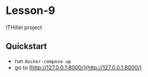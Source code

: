 # Lesson-9

ITHillel project

## Quickstart

- run `docker-compose up`
- go to [http://127.0.0.1:8000/](http://127.0.0.1:8000/)